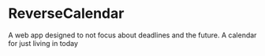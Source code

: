 # ReverseCalendar
A web app designed to not focus about deadlines and the future. A calendar for just living in today
